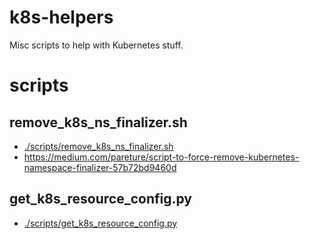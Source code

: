 # k8s-helpers
Misc scripts to help with Kubernetes stuff.


# scripts

## remove_k8s_ns_finalizer.sh
* [./scripts/remove_k8s_ns_finalizer.sh](./scripts/remove_k8s_ns_finalizer.sh)
* https://medium.com/pareture/script-to-force-remove-kubernetes-namespace-finalizer-57b72bd9460d

## get_k8s_resource_config.py
* [./scripts/get_k8s_resource_config.py](./scripts/get_k8s_resource_config.py)
